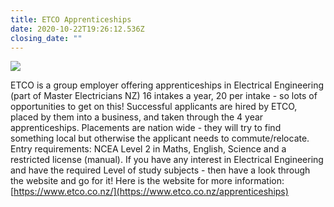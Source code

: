 ```yaml
---
title: ETCO Apprenticeships
date: 2020-10-22T19:26:12.536Z
closing_date: ""
---
```

![](https://res.cloudinary.com/whanganuihigh/image/upload/v1603394767/Careers%20and%20Vocational/23.10.2020_ETCO_Logo.jpg)

ETCO is a group employer offering apprenticeships in Electrical Engineering (part of Master Electricians NZ) 16 intakes a year, 20 per intake - so lots of opportunities to get on this! Successful applicants are hired by ETCO, placed by them into a business, and taken through the 4 year apprenticeships. Placements are nation wide - they will try to find something local but otherwise the applicant needs to commute/relocate. Entry requirements: NCEA Level 2 in Maths, English, Science and a restricted license (manual). If you have any interest in Electrical Engineering and have the required Level of study subjects - then have a look through the website and go for it! Here is the website for more information: [https://www.etco.co.nz/](https://www.etco.co.nz/apprenticeships)